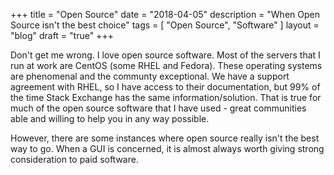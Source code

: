 +++
title = "Open Source"
date = "2018-04-05"
description = "When Open Source isn't the best choice"
tags = [ "Open Source", "Software" ]
layout = "blog"
draft = "true"
+++

Don't get me wrong. I love open source software. Most of the servers that I run at work are CentOS (some RHEL and Fedora). These operating systems are phenomenal and the communty exceptional. We have a support agreement with RHEL, so I have access to their documentation, but 99% of the time Stack Exchange has the same information/solution. That is true for much of the open source software that I have used - great communities able and willing to help you in any way possible.

However, there are some instances where open source really isn't the best way to go. When a GUI is concerned, it is almost always worth giving strong consideration to paid software. 